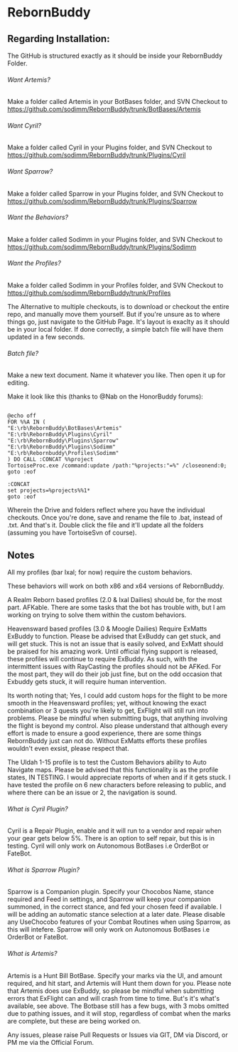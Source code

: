 # RebornBuddy

## Regarding Installation:

The GitHub is structured exactly as it should be inside your RebornBuddy Folder.

###### Want Artemis?
Make a folder called Artemis in your BotBases folder, and SVN Checkout to 
https://github.com/sodimm/RebornBuddy/trunk/BotBases/Artemis

###### Want Cyril?
Make a folder called Cyril in your Plugins folder, and SVN Checkout to
https://github.com/sodimm/RebornBuddy/trunk/Plugins/Cyril

###### Want Sparrow?
Make a folder called Sparrow in your Plugins folder, and SVN Checkout to
https://github.com/sodimm/RebornBuddy/trunk/Plugins/Sparrow

###### Want the Behaviors?
Make a folder called Sodimm in your Plugins folder, and SVN Checkout to
https://github.com/sodimm/RebornBuddy/trunk/Plugins/Sodimm

###### Want the Profiles?
Make a folder called Sodimm in your Profiles folder, and SVN Checkout to
https://github.com/sodimm/RebornBuddy/trunk/Profiles

The Alternative to multiple checkouts, is to download or checkout the entire repo, and manually move them yourself. But if you're unsure as to where things go, just navigate to the GitHub Page. It's layout is exaclty as it should be in your local folder.
If done correctly, a simple batch file will have them updated in a few seconds.

###### Batch file?
Make a new text document. Name it whatever you like. Then open it up for editing.

Make it look like this (thanks to @Nab on the HonorBuddy forums):

```

@echo off
FOR %%A IN (
"E:\rb\RebornBuddy\BotBases\Artemis"
"E:\rb\RebornBuddy\Plugins\Cyril"
"E:\rb\RebornBuddy\Plugins\Sparrow"
"E:\rb\RebornBuddy\Plugins\Sodimm"
"E:\rb\Rebornbuddy\Profiles\Sodimm"
) DO CALL :CONCAT %%project
TortoiseProc.exe /command:update /path:"%projects:"=%" /closeonend:0;
goto :eof

:CONCAT
set projects=%projects%%1*
goto :eof

```

Wherein the Drive and folders reflect where you have the individual checkouts. Once you're done, save and rename the file to .bat, instead of .txt. And that's it. Double click the file and it'll update all the folders (assuming you have TortoiseSvn of course).

## Notes

All my profiles (bar Ixal; for now) require the custom behaviors. 

These behaviors will work on both x86 and x64 versions of RebornBuddy.

A Realm Reborn based profiles (2.0 & Ixal Dailies) should be, for the most part. AFKable. There are some tasks that the bot has trouble with, but I am working on trying to solve them within the custom behaviors.

Heavensward based profiles (3.0 & Moogle Dailies) Require ExMatts ExBuddy to function. Please be advised that ExBuddy can get stuck, and will get stuck. This is not an issue that is easily solved, and ExMatt should be praised for his amazing work. Until official flying support is released, these profiles will continue to require ExBuddy. As such, with the intermittent issues with RayCasting the profiles should not be AFKed. For the most part, they will do their job just fine, but on the odd occasion that Exbuddy gets stuck, it will require human intervention.

Its worth noting that; Yes, I could add custom hops for the flight to be more smooth in the Heavensward profiles; yet,  without knowing the exact combination or 3 quests you're likely to get, ExFlight will still run into problems. Please be mindful when submitting bugs, that anything involving the flight is beyond my control. Also please understand that although every effort is made to ensure a good experience, there are some things RebornBuddy just can not do. Without ExMatts efforts these profiles wouldn't even exsist, please respect that.

The Uldah 1-15 profile is to test the Custom Behaviors ability to Auto Navigate maps. Please be advised that this functionality is as the profile states, IN TESTING. I would appreciate reports of when and if it gets stuck. I have tested the profile on 6 new characters before releasing to public, and where there can be an issue or 2, the navigation is sound.

###### What is Cyril Plugin?

Cyril is a Repair Plugin, enable and it will run to a vendor and repair when your gear gets below 5%. There is an option to self repair, but this is in testing. Cyril will only work on Autonomous BotBases i.e OrderBot or FateBot.

###### What is Sparrow Plugin?

Sparrow is a Companion plugin. Specify your Chocobos Name, stance required and Feed in settings, and Sparrow will keep your companion summoned, in the correct stance, and fed your chosen feed if available. I will be adding an automatic stance selection at a later date. Please disable any UseChocobo features of your Combat Routines when using Sparrow, as this  will intefere. Sparrow will only work on Autonomous BotBases i.e OrderBot or FateBot.

###### What is Artemis?

Artemis is a Hunt Bill BotBase. Specify your marks via the UI, and amount required, and hit start, and Artemis will Hunt them down for you. Please note that Artemis does use ExBuddy, so please be mindful when submitting errors that ExFlight can and will crash from time to time. But's it's what's available, see above. The Botbase still has a few bugs, with 3 mobs omitted due to pathing issues, and it will stop, regardless of combat when the marks are complete, but these are being worked on.

Any issues, please raise Pull Requests or Issues via GIT, DM via Discord, or PM me via the Official Forum.
